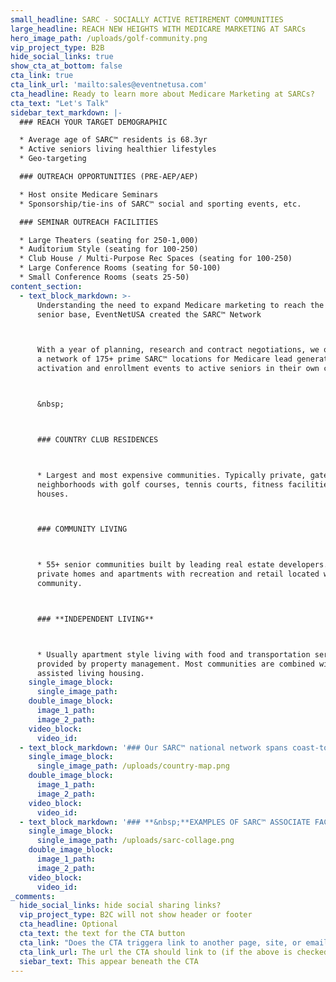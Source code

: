 ```yaml
---
small_headline: SARC - SOCIALLY ACTIVE RETIREMENT COMMUNITIES
large_headline: REACH NEW HEIGHTS WITH MEDICARE MARKETING AT SARCs
hero_image_path: /uploads/golf-community.png
vip_project_type: B2B
hide_social_links: true
show_cta_at_bottom: false
cta_link: true
cta_link_url: 'mailto:sales@eventnetusa.com'
cta_headline: Ready to learn more about Medicare Marketing at SARCs?
cta_text: "Let's Talk"
sidebar_text_markdown: |-
  ### REACH YOUR TARGET DEMOGRAPHIC

  * Average age of SARC™ residents is 68.3yr
  * Active seniors living healthier lifestyles
  * Geo-targeting

  ### OUTREACH OPPORTUNITIES (PRE-AEP/AEP)

  * Host onsite Medicare Seminars
  * Sponsorship/tie-ins of SARC™ social and sporting events, etc.

  ### SEMINAR OUTREACH FACILITIES

  * Large Theaters (seating for 250-1,000)
  * Auditorium Style (seating for 100-250)
  * Club House / Multi-Purpose Rec Spaces (seating for 100-250)
  * Large Conference Rooms (seating for 50-100)
  * Small Conference Rooms (seats 25-50)
content_section:
  - text_block_markdown: >-
      Understanding the need to expand Medicare marketing to reach the increasing
      senior base, EventNetUSA created the SARC™ Network



      With a year of planning, research and contract negotiations, we offer
      a network of 175+ prime SARC™ locations for Medicare lead generation,
      activation and enrollment events to active seniors in their own community.



      &nbsp;



      ### COUNTRY CLUB RESIDENCES



      * Largest and most expensive communities. Typically private, gated
      neighborhoods with golf courses, tennis courts, fitness facilities and club
      houses.



      ### COMMUNITY LIVING



      * 55+ senior communities built by leading real estate developers. Mostly
      private homes and apartments with recreation and retail located within the
      community.



      ### **INDEPENDENT LIVING**



      * Usually apartment style living with food and transportation services
      provided by property management. Most communities are combined with
      assisted living housing.
    single_image_block:
      single_image_path:
    double_image_block:
      image_1_path:
      image_2_path:
    video_block:
      video_id:
  - text_block_markdown: '### Our SARC™ national network spans coast-to-coast, with highest concentrations in in Arizona, California, Florida, Pennsylvania, North and South Carolina and New England.'
    single_image_block:
      single_image_path: /uploads/country-map.png
    double_image_block:
      image_1_path:
      image_2_path:
    video_block:
      video_id:
  - text_block_markdown: '### **&nbsp;**EXAMPLES OF SARC™ ASSOCIATE FACILITIES&nbsp;'
    single_image_block:
      single_image_path: /uploads/sarc-collage.png
    double_image_block:
      image_1_path:
      image_2_path:
    video_block:
      video_id:
_comments:
  hide_social_links: hide social sharing links?
  vip_project_type: B2C will not show header or footer
  cta_headline: Optional
  cta_text: the text for the CTA button
  cta_link: "Does the CTA triggera link to another page, site, or email? (note: use 'mailto:info@eventnetusa.com' format for an email address)"
  cta_link_url: The url the CTA should link to (if the above is checked)
  siebar_text: This appear beneath the CTA
---
```

